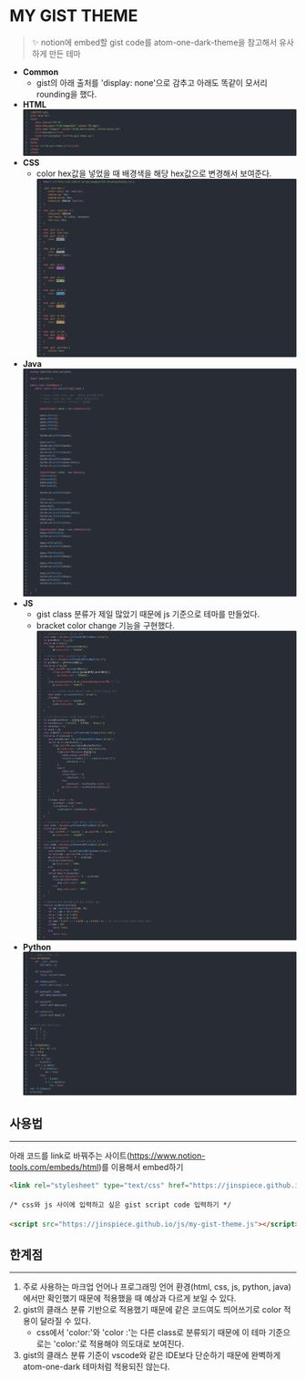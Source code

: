 # MY GIST THEME
> :sparkles: notion에 embed할 gist code를 atom-one-dark-theme을 참고해서 유사하게 만든 테마
  
- **Common**
    - gist의 아래 출처를 'display: none'으로 감추고 아래도 똑같이 모서리 rounding을 했다.
- **HTML**
    <img src="img/my-gist-theme-html.png" title="my gist theme 적용한 html" alt="my-gist-theme-html.png"></img></br>
- **CSS**
    - color hex값을 넣었을 때 배경색을 해당 hex값으로 변경해서 보여준다.
    <img src="img/my-gist-theme-css.png" title="my gist theme 적용한 css" alt="my-gist-theme-css.png"></img></br>
- **Java**
    <img src="img/my-gist-theme-java.png" title="my gist theme 적용한 java" alt="my-gist-theme-java.png"></img></br>
- **JS**
    - gist class 분류가 제일 많았기 때문에 js 기준으로 테마를 만들었다.
    - bracket color change 기능을 구현했다.
    <img src="img/my-gist-theme-js.png" title="my gist theme 적용한 js" alt="my-gist-theme-js.png"></img></br>
- **Python**
  <img src="img/my-gist-theme-python.png" title="my gist theme 적용한 python" alt="my-gist-theme-python.png"></img></br>

## 사용법
---
아래 코드를 link로 바꿔주는 사이트(https://www.notion-tools.com/embeds/html)를 이용해서 embed하기
``` html
<link rel="stylesheet" type="text/css" href="https://jinspiece.github.io/css/my-gist-theme.css"/>

/* css와 js 사이에 입력하고 싶은 gist script code 입력하기 */

<script src="https://jinspiece.github.io/js/my-gist-theme.js"></script>
```

## 한계점
---
1. 주로 사용하는 마크업 언어나 프로그래밍 언어 환경(html, css, js, python, java)에서만 확인했기 때문에 적용했을 때 예상과 다르게 보일 수 있다. 
2. gist의 클래스 분류 기반으로 적용했기 때문에 같은 코드여도 띄어쓰기로 color 적용이 달라질 수 있다.
    - css에서 'color:'와 'color :'는 다른 class로 분류되기 때문에 이 테마 기준으로는 'color:'로 적용해야 의도대로 보여진다.
3. gist의 클래스 분류 기준이 vscode와 같은 IDE보다 단순하기 때문에 완벽하게 atom-one-dark 테마처럼 적용되진 않는다.